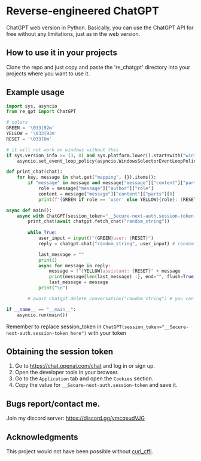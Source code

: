 # Reverse-engineered ChatGPT

ChatGPT web version in Python. Basically, you can use the ChatGPT API for free without any limitations, just as in the web version.

## How to use it in your projects

Clone the repo and just copy and paste the 're_chatgpt' directory into your projects where you want to use it.

## Example usage

```python
import sys, asyncio
from re_gpt import ChatGPT

# colors
GREEN = '\033[92m'
YELLOW = '\033[93m'
RESET = '\033[0m'

# it will not work on windows without this
if sys.version_info >= (3, 8) and sys.platform.lower().startswith("win"):
    asyncio.set_event_loop_policy(asyncio.WindowsSelectorEventLoopPolicy())

def print_chat(chat):
    for key, message in chat.get("mapping", {}).items():
        if "message" in message and message["message"]["content"]["parts"][0]:
            role = message["message"]["author"]["role"]
            content = message["message"]["content"]["parts"][0]
            print(f"{GREEN if role == 'user' else YELLOW}{role}: {RESET}{content}\n")

async def main():
    async with ChatGPT(session_token="__Secure-next-auth.session-token here") as chatgpt:
        print_chat(await chatgpt.fetch_chat("random_string"))
        
        while True:
            user_input = input(f"{GREEN}user: {RESET}")
            reply = chatgpt.chat("random_string", user_input) # random string that will be assigned to the actual conversation id

            last_message = ""
            print()
            async for message in reply:
                message = f"{YELLOW}assistant: {RESET}" + message
                print(message[len(last_message) :], end="", flush=True)
                last_message = message
            print("\n")

        # await chatgpt.delete_conversation("random_string") # you can delete a convo with this

if __name__ == "__main__":
    asyncio.run(main())
```
Remember to replace session_token in `ChatGPT(session_token="__Secure-next-auth.session-token here")` with your token

## Obtaining the session token

1. Go to https://chat.openai.com/chat and log in or sign up.
2. Open the developer tools in your browser.
3. Go to the `Application` tab and open the `Cookies` section.
4. Copy the value for `__Secure-next-auth.session-token` and save it.

## Bugs report/contact me.

Join my discord server: https://discord.gg/ymcqxudVJG

## Acknowledgments

This project would not have been possible without [curl_cffi](https://github.com/yifeikong/curl_cffi).
